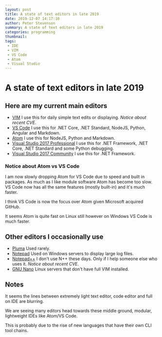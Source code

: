 ```yaml
---
layout: post
title: A state of text editors in late 2019
date: 2019-12-07 14:17:10
author: Peter Stevenson
summary: A state of text editors in late 2019
categories: programming
thumbnail:
tags:
 - IDE
 - VIM
 - VS Code
 - Atom
 - Visual Studio
---
```


# A state of text editors in late 2019

## Here are my current main editors

* [VIM](https://www.vim.org/) I use this for daily simple text edits or displaying. _Notice about recent CVE_.
* [VS Code](https://code.visualstudio.com/) I use this for .NET Core, .NET Standard, NodeJS, Python, Angular and Markdown.
* [Atom](https://atom.io/) I use this for NodeJS, Python and Markdown.
* [Visual Studio 2017 Professional](https://visualstudio.microsoft.com/downloads/) I use this for .NET Framework, .NET Core, .NET Standard and some Python debugging.
* [Visual Studio 2017 Community](https://visualstudio.microsoft.com/downloads/) I use this for .NET Framework.

### Notice about Atom vs VS Code

I am now slowly dropping Atom for VS Code due to speed and built in packages. As much as I like module software Atom has become too slow. VS Code now has all the same features (mostly built-in) and it's much faster.

I think VS Code is now the focus over Atom given Microsoft acquired GitHub.

It seems Atom is quite fast on Linux still however on Windows VS Code is much faster.

## Other editors I occasionally use

* [Pluma](https://github.com/mate-desktop/pluma) Used rarely.
* [Notepad](https://www.microsoft.com/en-us/p/windows-notepad/9msmlrh6lzf3?activetab=pivot:overviewtab) Used on Windows servers to display large log files.
* [Notepad++](https://notepad-plus-plus.org/downloads/) I don't use N++ these days. Only if I help someone else who uses it. _Notice about recent CVE_.
* [GNU Nano](https://www.nano-editor.org/) Linux servers that don't have full VIM installed.

## Notes

It seems the lines between extremely light text editor, code editor and full on IDE are blurring.

We are seeing many editors head towards these middle ground, modular, lightweight IDEs like Atom/VS Code.

This is probably due to the rise of new languages that have their own CLI tool chains.
